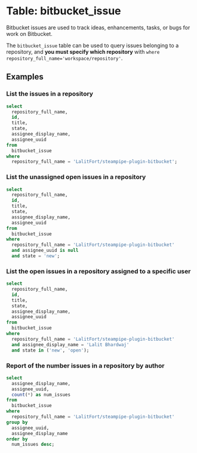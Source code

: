 # Table: bitbucket_issue

Bitbucket issues are used to track ideas, enhancements, tasks, or bugs for work on Bitbucket.

The `bitbucket_issue` table can be used to query issues belonging to a repository, and **you must specify which repository** with `where repository_full_name='workspace/repository'`.

## Examples

### List the issues in a repository

```sql
select
  repository_full_name,
  id,
  title,
  state,
  assignee_display_name,
  assignee_uuid
from
  bitbucket_issue
where
  repository_full_name = 'LalitFort/steampipe-plugin-bitbucket';
```

### List the unassigned open issues in a repository

```sql
select
  repository_full_name,
  id,
  title,
  state,
  assignee_display_name,
  assignee_uuid
from
  bitbucket_issue
where
  repository_full_name = 'LalitFort/steampipe-plugin-bitbucket'
  and assignee_uuid is null
  and state = 'new';
```

### List the open issues in a repository assigned to a specific user

```sql
select
  repository_full_name,
  id,
  title,
  state,
  assignee_display_name,
  assignee_uuid
from
  bitbucket_issue
where
  repository_full_name = 'LalitFort/steampipe-plugin-bitbucket'
  and assignee_display_name = 'Lalit Bhardwaj'
  and state in ('new', 'open');
```

### Report of the number issues in a repository by author

```sql
select
  assignee_display_name,
  assignee_uuid,
  count(*) as num_issues
from
  bitbucket_issue
where
  repository_full_name = 'LalitFort/steampipe-plugin-bitbucket'
group by
  assignee_uuid,
  assignee_display_name
order by
  num_issues desc;
```

